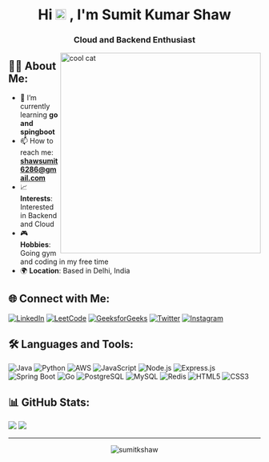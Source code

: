 
<h1 align="center">Hi  <img src="https://raw.githubusercontent.com/MartinHeinz/MartinHeinz/master/wave.gif" height="21">
, I'm Sumit Kumar Shaw</h1>
<h3 align="center">Cloud and Backend Enthusiast</h3>
<img align="right" alt="cool cat" width="400" src="https://i.pinimg.com/originals/33/9c/fd/339cfd07ba90d9366c676c4349e7ec5c.gif">

## 👨‍💻 About Me:

- 🌱 I’m currently learning **go and spingboot**
- 📫 How to reach me: **shawsumit6286@gmail.com**
- 📈 **Interests**: Interested in Backend and Cloud
- 🎮 **Hobbies**: Going gym and coding in my free time
- 🌍 **Location**: Based in Delhi, India

## 🌐 Connect with Me:

[![LinkedIn](https://img.shields.io/badge/LinkedIn-%230077B5.svg?logo=linkedin&logoColor=white)](https://linkedin.com/in/sumitshaw27) 
[![LeetCode](https://img.shields.io/badge/LeetCode-%230769AD.svg?logo=leetcode&logoColor=white)](https://www.leetcode.com/sumitshaw__) 
[![GeeksforGeeks](https://img.shields.io/badge/GeeksforGeeks-%2300C774.svg?logo=geeksforgeeks&logoColor=white)](https://auth.geeksforgeeks.org/user/sumitkshaw/profile)
[![Twitter](https://img.shields.io/badge/Twitter-%231DA1F2.svg?logo=twitter&logoColor=white)](https://twitter.com/sumitshaw__) 
[![Instagram](https://img.shields.io/badge/Instagram-%23E4405F.svg?logo=instagram&logoColor=white)](https://instagram.com/sumitshaw__) 


## 🛠️ Languages and Tools:

![Java](https://img.shields.io/badge/java-%23ED8B00.svg?style=for-the-badge&logo=java&logoColor=white) ![Python](https://img.shields.io/badge/python-%233776AB.svg?style=for-the-badge&logo=python&logoColor=white) ![AWS](https://img.shields.io/badge/aws-%23FF9900.svg?style=for-the-badge&logo=amazonaws&logoColor=white) ![JavaScript](https://img.shields.io/badge/javascript-%23323330.svg?style=for-the-badge&logo=javascript&logoColor=%23F7DF1E) ![Node.js](https://img.shields.io/badge/node.js-%23339933.svg?style=for-the-badge&logo=nodedotjs&logoColor=white) ![Express.js](https://img.shields.io/badge/express.js-%23404d59.svg?style=for-the-badge&logo=express&logoColor=white) ![Spring Boot](https://img.shields.io/badge/springboot-%236DB33F.svg?style=for-the-badge&logo=springboot&logoColor=white) ![Go](https://img.shields.io/badge/go-%2300ADD8.svg?style=for-the-badge&logo=go&logoColor=white) ![PostgreSQL](https://img.shields.io/badge/postgresql-%23316192.svg?style=for-the-badge&logo=postgresql&logoColor=white) ![MySQL](https://img.shields.io/badge/mysql-%2300f.svg?style=for-the-badge&logo=mysql&logoColor=white) ![Redis](https://img.shields.io/badge/redis-%23DC382D.svg?style=for-the-badge&logo=redis&logoColor=white) ![HTML5](https://img.shields.io/badge/html5-%23E34F26.svg?style=for-the-badge&logo=html5&logoColor=white) ![CSS3](https://img.shields.io/badge/css3-%231572B6.svg?style=for-the-badge&logo=css3&logoColor=white)



## 📊 GitHub Stats:

![](https://github-readme-stats.vercel.app/api/top-langs?username=sumitkshaw&show_icons=true&locale=en&layout=compact&theme=react&hide_border=true&bg_color=0D1117)
![](https://github-readme-streak-stats.herokuapp.com/?user=sumitkshaw&theme=react&hide_border=true&bg_color=0D1117)

---

<p align="center"> 
  <img src="https://komarev.com/ghpvc/?username=sumitkshaw&label=Profile%20views&color=0e75b6&style=flat" alt="sumitkshaw" /> 
</p>
